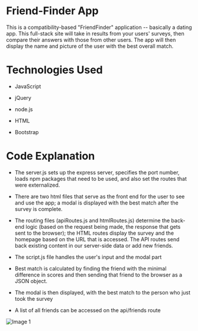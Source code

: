 # Friend-Finder App

This is a compatibility-based "FriendFinder" application -- basically a dating app. This full-stack site will take in results from your users' surveys, then compare their answers with those from other users. The app will then display the name and picture of the user with the best overall match.


# Technologies Used

 * JavaScript

 * jQuery

 * node.js
 
 * HTML

 * Bootstrap


# Code Explanation

* The server.js sets up the express server, specifies the port number, loads npm packages that need to be used, and also set the routes that were externalized.

* There are two html files that serve as the front end for the user to see and use the app; a modal is displayed with the best match after the survey is complete.

* The routing files (apiRoutes.js and htmlRoutes.js) determine the back-end logic (based on the request being made, the response that gets sent to the browser); the HTML routes display the survey and the homepage based on the URL that is accessed. The API routes send back existing content in our server-side data or add new friends.

* The script.js file handles the user's input and the modal part

* Best match is calculated by finding the friend with the minimal difference in scores and then sending that friend to the browser as a JSON object.

* The modal is then displayed, with the best match to the person who just took the survey

* A list of all friends can be accessed on the api/friends route

![Image 1](https://res.cloudinary.com/bootcamp2019/image/upload/v1553993654/screenshotHome.png)


